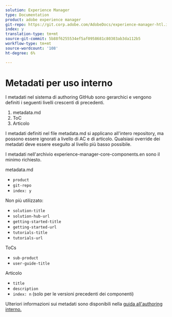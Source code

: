 ```yaml
---
solution: Experience Manager
type: Documentation
product: adobe experience manager
git-repo: https://git.corp.adobe.com/AdobeDocs/experience-manager-htl.it-IT
index: y
translation-type: tm+mt
source-git-commit: 5b88f6255534ef5af0958681c80303ab3da112b5
workflow-type: tm+mt
source-wordcount: '108'
ht-degree: 6%

---
```



# Metadati per uso interno

I metadati nel sistema di authoring GitHub sono gerarchici e vengono definiti i seguenti livelli crescenti di precedenti.

1. metadata.md
1. ToC
1. Articolo

I metadati definiti nel file metadata.md si applicano all&#39;intero repository, ma possono essere ignorati a livello di AC e di articolo. Qualsiasi override dei metadati deve essere eseguito al livello più basso possibile.

I metadati nell&#39;archivio experience-manager-core-components.en sono il minimo richiesto.

metadata.md

* `product`
* `git-repo`
* `index: y`

Non più utilizzato:

* `solution-title`
* `solution-hub-url`
* `getting-started-title`
* `getting-started-url`
* `tutorials-title`
* `tutorials-url`

ToCs

* `sub-product`
* `user-guide-title`

Articolo

* `title`
* `description`
* `index: n` (solo per le versioni precedenti dei componenti)

Ulteriori informazioni sui metadati sono disponibili nella [guida all&#39;authoring interno.](https://docs.adobe.com/help/en/collaborative-doc-instructions/collaboration-guide/markdown/metadata.html#solution-metadata)

